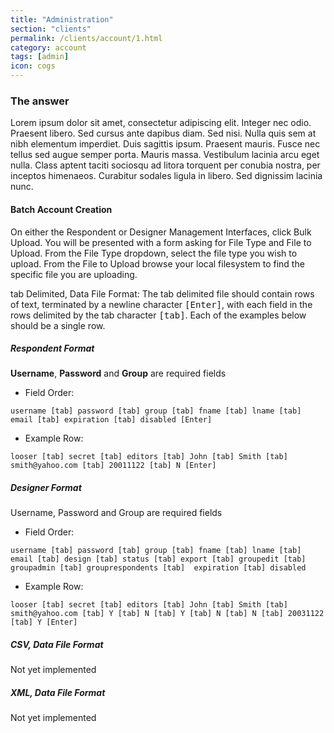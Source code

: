 ```yaml
---
title: "Administration"
section: "clients"
permalink: /clients/account/1.html
category: account
tags: [admin]
icon: cogs
---
```


### The answer

Lorem ipsum dolor sit amet, consectetur adipiscing elit. Integer nec odio. Praesent libero. Sed cursus ante dapibus diam. Sed nisi. Nulla quis sem at nibh elementum imperdiet. Duis sagittis ipsum. Praesent mauris. Fusce nec tellus sed augue semper porta. Mauris massa. Vestibulum lacinia arcu eget nulla. Class aptent taciti sociosqu ad litora torquent per conubia nostra, per inceptos himenaeos. Curabitur sodales ligula in libero. Sed dignissim lacinia nunc.


#### Batch Account Creation

On either the Respondent or Designer Management Interfaces, click Bulk Upload. You will be presented with a form asking for File Type and File to Upload. From the File Type dropdown, select the file type you wish to upload. From the File to Upload browse your local filesystem to find the specific file you are uploading.

tab Delimited, Data File Format: The tab delimited file should contain rows of text, terminated by a newline character <kbd>[Enter]</kbd>, with each field in the rows delimited by the tab character <kbd>[tab]</kbd>. Each of the examples below should be a single row.


##### Respondent Format

**Username**, **Password** and **Group** are required fields

- Field Order:
```
username [tab] password [tab] group [tab] fname [tab] lname [tab]  email [tab] expiration [tab] disabled [Enter]
```

- Example Row:
```
looser [tab] secret [tab] editors [tab] John [tab] Smith [tab]  smith@yahoo.com [tab] 20011122 [tab] N [Enter]
```


##### Designer Format

Username, Password and Group are required fields

- Field Order:
```
username [tab] password [tab] group [tab] fname [tab] lname [tab] email [tab] design [tab] status [tab] export [tab] groupedit [tab] groupadmin [tab] grouprespondents [tab]  expiration [tab] disabled
```

- Example Row:
```
looser [tab] secret [tab] editors [tab] John [tab] Smith [tab] smith@yahoo.com [tab] Y [tab] N [tab] Y [tab] N [tab] N [tab] 20031122 [tab] Y [Enter]
```


##### CSV, Data File Format

Not yet implemented

##### XML, Data File Format

Not yet implemented
